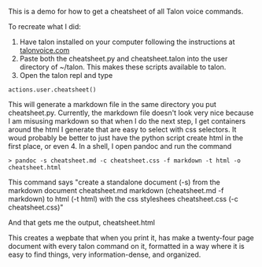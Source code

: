 This is a demo for how to get a cheatsheet of all Talon voice commands.  

To recreate what I did: 

1. Have talon installed on your computer following the instructions at [talonvoice.com](https://talonvoice.com/docs/index.html#getting-started)
2. Paste both the cheatsheet.py and cheatsheet.talon  into the user directory of ~/talon.  This makes these scripts available to talon. 
3. Open the talon repl and type 

```
actions.user.cheatsheet()
```

This will generate a markdown file in the same directory you put cheatsheet.py.  Currently, the markdown file doesn't look very nice because I am misusing markdown so that when I do the next step, I get containers around the html I generate that are easy to select with css selectors.  It woud probably be better to just have the python script create html in the first place, or even 
4.  In a shell, I open pandoc and run the command 

```
> pandoc -s cheatsheet.md -c cheatsheet.css -f markdown -t html -o cheatsheet.html
```

This command says "create a standalone document (-s) from the markdown document cheatsheet.md  markdown (cheatsheet.md -f markdown) to html (-t html) with the css styleshees cheatsheet.css (-c cheatsheet.css)"

And that gets me the output, cheatsheet.html

This creates a wepbate that when you print it, has make a twenty-four page document with every talon command on it, formatted in a way where it is easy to find things, very information-dense, and organized.  